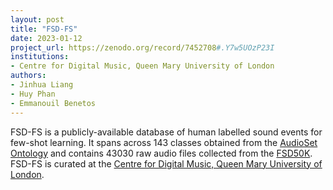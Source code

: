```yaml
---
layout: post
title: "FSD-FS"
date: 2023-01-12
project_url: https://zenodo.org/record/7452708#.Y7w5UOzP23I
institutions:
- Centre for Digital Music, Queen Mary University of London
authors: 
- Jinhua Liang
- Huy Phan
- Emmanouil Benetos
---
```


FSD-FS is a publicly-available database of human labelled sound events for few-shot learning. It spans across 143 classes obtained from the [AudioSet Ontology](https://research.google.com/audioset/) and contains 43030 raw audio files collected from the [FSD50K](https://zenodo.org/record/4060432#.Y54ypuzP23I). FSD-FS is curated at the [Centre for Digital Music, Queen Mary University of London](http://eecs.qmul.ac.uk/research/research-groups/centre-for-digital-music-c4dm-research-group/).
